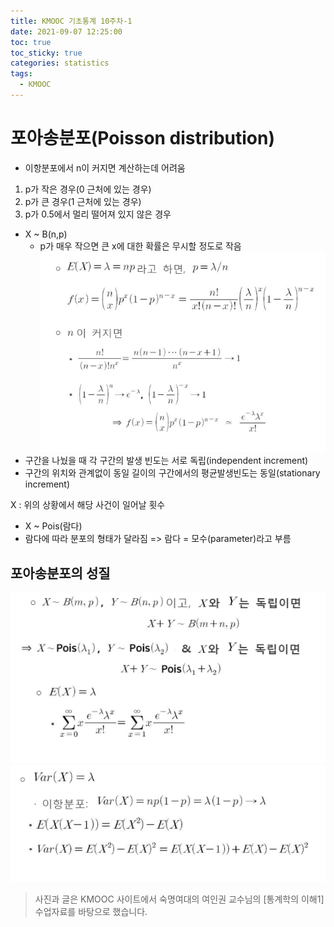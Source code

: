 ```yaml
---
title: KMOOC 기초통계 10주차-1
date: 2021-09-07 12:25:00
toc: true
toc_sticky: true
categories: statistics
tags:
  - KMOOC
---
```


# 포아송분포(Poisson distribution)

- 이항분포에서 n이 커지면 계산하는데 어려움
1. p가 작은 경우(0 근처에 있는 경우)
2. p가 큰 경우(1 근처에 있는 경우)
3. p가 0.5에서 멀리 떨어져 있지 않은 경우
- X ~ B(n,p)
  - p가 매우 작으면 큰 x에 대한 확률은 무시할 정도로 작음  
![](/assets/images/statistics/possion.png)
- 구간을 나눴을 때 각 구간의 발생 빈도는 서로 독립(independent increment)
- 구간의 위치와 관계없이 동일 길이의 구간에서의 평균발생빈도는 동일(stationary increment)

X : 위의 상황에서 해당 사건이 일어날 횟수
- X ~ Pois(람다)
- 람다에 따라 분포의 형태가 달라짐 => 람다 = 모수(parameter)라고 부름

## 포아송분포의 성질
![](/assets/images/statistics/possion2.png)    
![](/assets/images/statistics/possion3.png)



> 사진과 글은 KMOOC 사이트에서 숙명여대의 여인권 교수님의 [통계학의 이해1] 수업자료를 바탕으로 했습니다.  